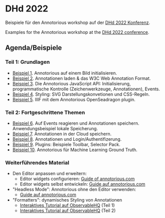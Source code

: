 # DHd 2022

Beispiele für den Annotorious workshop auf der [DHd 2022 Konferenz](https://www.dhd2022.de/).

Examples for the Annotorious workshop at the [DHd 2022 conference](https://www.dhd2022.de/).

## Agenda/Beispiele

### Teil 1: Grundlagen

- [Beispiel 1](https://github.com/recogito/dhd-2022/blob/main/beispiel-01/index.html). Annotorious auf einem Bild initialisieren.
- [Beispiel 2](https://github.com/recogito/dhd-2022/blob/main/beispiel-02/index.html). Annotationen laden & das W3C Web Annotation Format.
- [Beispiel 3](https://github.com/recogito/dhd-2022/blob/main/beispiel-03/index.html). Die Annotorious JavaScript API: Initialisierung, programmatische Kontrolle (Zeichenwerkzeuge, Annotationen), Events.
- [Beispiel 4](https://github.com/recogito/dhd-2022/blob/main/beispiel-04/index.html). Styling: SVG Darstellungskonvetionen und CSS-Regeln.
- [Beispiel 5](https://github.com/recogito/dhd-2022/blob/main/beispiel-05/index.html). IIIF mit dem Annotorious OpenSeadragon plugin.

### Teil 2: Fortgeschrittene Themen

- [Beispiel 6](https://github.com/recogito/dhd-2022/blob/main/beispiel-06/index.html). Auf Events reagieren und Annotationen speichern. Anwendungsbeispiel lokale Speicherung.
- [Beispiel 7](https://github.com/recogito/dhd-2022/blob/main/beispiel-07/index.html). Annotationen in der Cloud speichern.
- [Beispiel 8](https://github.com/recogito/dhd-2022/blob/main/beispiel-08/index.html). Annotationen und Login/Authentifizerung.
- [Beispiel 9](https://github.com/recogito/dhd-2022/blob/main/beispiel-09/index.html). Plugins: Beispiele Toolbar, Selector Pack.
- [Beispiel 10](https://github.com/recogito/dhd-2022/blob/main/beispiel-10/annotoriousToCoCo.py). Annotorious für Machine Learning Ground Truth.

### Weiterführendes Material

- Den Editor anpassen und erweitern:
  - Editor widgets configurieren: [Guide of annotorious.com](https://recogito.github.io/guides/configuring-the-editor/) 
  - Editor widgets selbst entwickeln: [Guide auf annotorious.com](https://recogito.github.io/guides/configuring-the-editor/)
- "Headless Mode": Annotorious ohne den Editor verwenden:
  - [Guide auf annotorious.com](https://recogito.github.io/guides/headless-mode/)
- "Formatters": dynamisches Styling von Annotationen
  - [Interaktives Tutorial auf ObservableHQ](https://observablehq.com/@rsimon/writing-annotorious-formatters-pt-1) (Teil 1)
  - [Interaktives Tutorial auf ObservableHQ](https://observablehq.com/@rsimon/writing-annotorious-formatters-pt-2) (Teil 2)